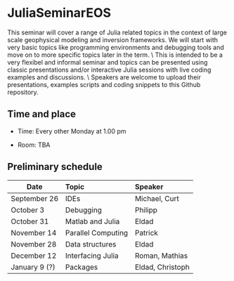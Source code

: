 # JuliaSeminarEOS

This seminar will cover a range of Julia related topics in the context of large scale geophysical modeling and inversion frameworks. We will start with very basic topics like programming environments and debugging tools and move on to more specific topics later in the term. \\
This is intended to be a very flexibel and informal seminar and topics can be presented using classic presentations and/or interactive Julia sessions with live coding examples and discussions. \\
Speakers are welcome to upload their presentations, examples scripts and coding snippets to this Github repository.

## Time and place

* Time: Every other Monday at 1.00 pm

* Room: TBA

## Preliminary schedule

| Date             | Topic              | Speaker          |
| -----------------|:-------------------|:-----------------|
| September 26     | IDEs               | Michael, Curt    |
| October 3        | Debugging          | Philipp          |
| October 31       | Matlab and Julia   | Eldad            |
| November 14      | Parallel Computing | Patrick          |
| November 28      | Data structures    | Eldad            |
| December 12      | Interfacing Julia  | Roman, Mathias   |
| January 9 (?)    | Packages           | Eldad, Christoph |

